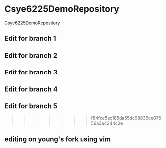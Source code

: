 # Csye6225DemoRepository
Csye6225DemoRepository

## Edit for branch 1

## Edit for branch 2

## Edit for branch 3

## Edit for branch 4

## Edit for branch 5
>>>>>>> f84fce5ac185da55dc98836ce07656a3a4344c2e

## editing on young's fork using vim
